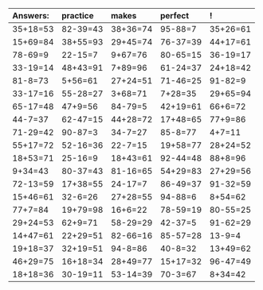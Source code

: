 | Answers: | practice | makes | perfect | ! |
| :--- | :--- | :--- | :--- | :--- |
| 35+18=53 | 82-39=43 | 38+36=74 | 95-88=7 | 35+26=61 | 
| 15+69=84 | 38+55=93 | 29+45=74 | 76-37=39 | 44+17=61 | 
| 78-69=9 | 22-15=7 | 9+67=76 | 80-65=15 | 36-19=17 | 
| 33-19=14 | 48+43=91 | 7+89=96 | 61-24=37 | 24+18=42 | 
| 81-8=73 | 5+56=61 | 27+24=51 | 71-46=25 | 91-82=9 | 
| 33-17=16 | 55-28=27 | 3+68=71 | 7+28=35 | 29+65=94 | 
| 65-17=48 | 47+9=56 | 84-79=5 | 42+19=61 | 66+6=72 | 
| 44-7=37 | 62-47=15 | 44+28=72 | 17+48=65 | 77+9=86 | 
| 71-29=42 | 90-87=3 | 34-7=27 | 85-8=77 | 4+7=11 | 
| 55+17=72 | 52-16=36 | 22-7=15 | 19+58=77 | 28+24=52 | 
| 18+53=71 | 25-16=9 | 18+43=61 | 92-44=48 | 88+8=96 | 
| 9+34=43 | 80-37=43 | 81-16=65 | 54+29=83 | 27+29=56 | 
| 72-13=59 | 17+38=55 | 24-17=7 | 86-49=37 | 91-32=59 | 
| 15+46=61 | 32-6=26 | 27+28=55 | 94-88=6 | 8+54=62 | 
| 77+7=84 | 19+79=98 | 16+6=22 | 78-59=19 | 80-55=25 | 
| 29+24=53 | 62+9=71 | 58-29=29 | 42-37=5 | 91-62=29 | 
| 14+47=61 | 22+29=51 | 82-66=16 | 85-57=28 | 13-9=4 | 
| 19+18=37 | 32+19=51 | 94-8=86 | 40-8=32 | 13+49=62 | 
| 46+29=75 | 16+18=34 | 28+49=77 | 15+17=32 | 96-47=49 | 
| 18+18=36 | 30-19=11 | 53-14=39 | 70-3=67 | 8+34=42 | 
